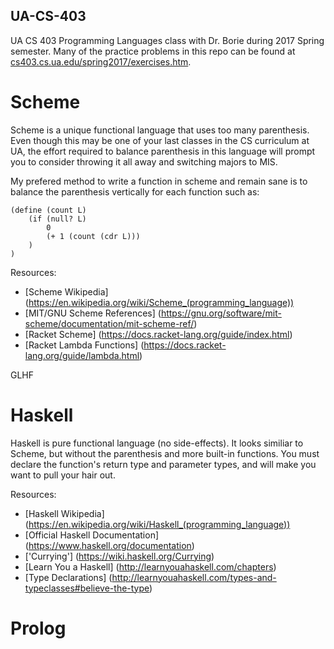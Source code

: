 ## UA-CS-403

UA CS 403 Programming Languages class with Dr. Borie during 2017 Spring semester. Many of the practice problems in this repo can be found at [cs403.cs.ua.edu/spring2017/exercises.htm](http://cs403.cs.ua.edu/spring2017/exercises.htm).

# Scheme

Scheme is a unique functional language that uses too many parenthesis.  Even though this may be one of your last classes in the CS curriculum at UA, the effort required to balance parenthesis in this language will prompt you to consider throwing it all away and switching majors to MIS. 

My prefered method to write a function in scheme and remain sane is to balance the parenthesis vertically for each function such as:
```
(define (count L)
	(if (null? L)
		0
		(+ 1 (count (cdr L)))
	)	
)
```

Resources:
* [Scheme Wikipedia] (https://en.wikipedia.org/wiki/Scheme_(programming_language))
* [MIT/GNU Scheme References] (https://gnu.org/software/mit-scheme/documentation/mit-scheme-ref/)
* [Racket Scheme] (https://docs.racket-lang.org/guide/index.html)
* [Racket Lambda Functions] (https://docs.racket-lang.org/guide/lambda.html)

GLHF

# Haskell

Haskell is pure functional language (no side-effects).  It looks similiar to Scheme, but without the parenthesis and more built-in functions.  You must declare the function's return type and parameter types, and will make you want to pull your hair out.

Resources:
* [Haskell Wikipedia] (https://en.wikipedia.org/wiki/Haskell_(programming_language))
* [Official Haskell Documentation] (https://www.haskell.org/documentation)
* ['Currying'] (https://wiki.haskell.org/Currying)
* [Learn You a Haskell] (http://learnyouahaskell.com/chapters)
* [Type Declarations] (http://learnyouahaskell.com/types-and-typeclasses#believe-the-type)

# Prolog
